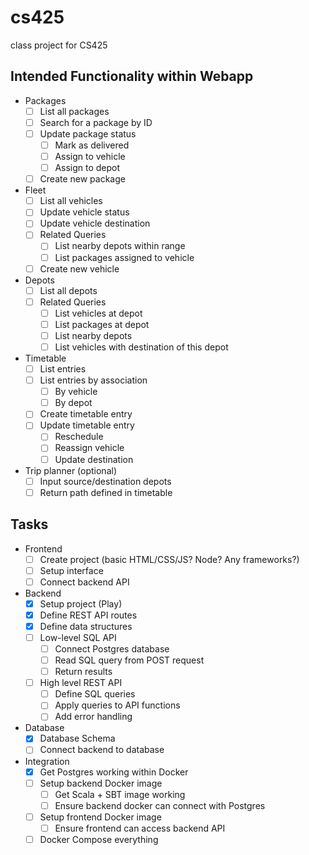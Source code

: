 # cs425
class project for CS425

## Intended Functionality within Webapp

- Packages
  - [ ] List all packages
  - [ ] Search for a package by ID
  - [ ] Update package status
    - [ ] Mark as delivered
    - [ ] Assign to vehicle
    - [ ] Assign to depot
  - [ ] Create new package
- Fleet
  - [ ] List all vehicles
  - [ ] Update vehicle status
  - [ ] Update vehicle destination
  - [ ] Related Queries
    - [ ] List nearby depots within range
    - [ ] List packages assigned to vehicle
  - [ ] Create new vehicle
- Depots
  - [ ] List all depots
  - [ ] Related Queries
    - [ ] List vehicles at depot
    - [ ] List packages at depot
    - [ ] List nearby depots
    - [ ] List vehicles with destination of this depot
- Timetable
  - [ ] List entries
  - [ ] List entries by association
    - [ ] By vehicle
    - [ ] By depot
  - [ ] Create timetable entry
  - [ ] Update timetable entry
    - [ ] Reschedule
    - [ ] Reassign vehicle
    - [ ] Update destination
- Trip planner (optional)
  - [ ] Input source/destination depots
  - [ ] Return path defined in timetable

## Tasks

- Frontend
  - [ ] Create project (basic HTML/CSS/JS? Node? Any frameworks?)
  - [ ] Setup interface
  - [ ] Connect backend API
- Backend
  - [x] Setup project (Play)
  - [x] Define REST API routes
  - [x] Define data structures
  - [ ] Low-level SQL API
    - [ ] Connect Postgres database
    - [ ] Read SQL query from POST request
    - [ ] Return results
  - [ ] High level REST API
    - [ ] Define SQL queries
    - [ ] Apply queries to API functions
    - [ ] Add error handling
- Database
  - [x] Database Schema
  - [ ] Connect backend to database
- Integration
  - [x] Get Postgres working within Docker
  - [ ] Setup backend Docker image
    - [ ] Get Scala + SBT image working
    - [ ] Ensure backend docker can connect with Postgres
  - [ ] Setup frontend Docker image
    - [ ] Ensure frontend can access backend API
  - [ ] Docker Compose everything